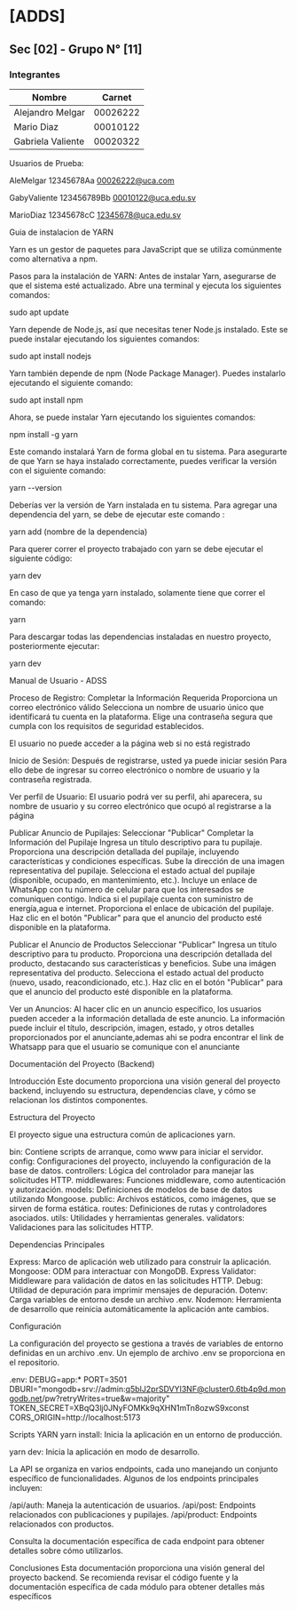 # [ADDS]

## Sec [02] - Grupo N° [11]

### Integrantes

| Nombre        | Carnet        |
| ------------- | ------------- |
|Alejandro Melgar| 00026222     |
|Mario Diaz    |  00010122      |
|Gabriela Valiente| 00020322    |


Usuarios de Prueba:

AleMelgar
12345678Aa
00026222@uca.com

GabyValiente
123456789Bb
00010122@uca.edu.sv

MarioDiaz
12345678cC
12345678@uca.edu.sv



Guia de instalacion de YARN

Yarn es un gestor de paquetes para JavaScript que se utiliza comúnmente como alternativa a npm. 

Pasos para la instalación de YARN:
Antes de instalar Yarn, asegurarse de que el sistema esté actualizado. Abre una terminal y ejecuta los siguientes comandos:

sudo apt update

Yarn depende de Node.js, así que necesitas tener Node.js instalado. Este se puede instalar ejecutando los siguientes comandos:

sudo apt install nodejs


Yarn también depende de npm (Node Package Manager). Puedes instalarlo ejecutando el siguiente comando:

sudo apt install npm

Ahora, se puede instalar Yarn ejecutando los siguientes comandos:

npm install -g yarn

Este comando instalará Yarn de forma global en tu sistema.
Para asegurarte de que Yarn se haya instalado correctamente, puedes verificar la versión con el siguiente comando:

yarn --version

Deberías ver la versión de Yarn instalada en tu sistema.
Para agregar una dependencia del yarn, se debe de ejecutar este comando :

yarn add (nombre de la dependencia)

Para querer correr el proyecto trabajado con yarn se debe ejecutar el siguiente código:

yarn dev
 
En caso de que ya tenga yarn instalado, solamente tiene que correr el comando:

yarn 

Para descargar todas las dependencias instaladas en nuestro proyecto, posteriormente ejecutar:

yarn dev

Manual de Usuario - ADSS

Proceso de Registro:
Completar la Información Requerida
Proporciona un correo electrónico válido 
Selecciona un nombre de usuario único que identificará tu cuenta en la plataforma.
Elige una contraseña segura que cumpla con los requisitos de seguridad establecidos.

El usuario no puede acceder a la página web si no está registrado

Inicio de Sesión:
Después de registrarse, usted ya puede iniciar sesión
Para ello debe de ingresar su correo electrónico o nombre de usuario y la contraseña registrada.

Ver perfil de Usuario:
El usuario podrá ver su perfil, ahi aparecera, su nombre de usuario y su correo electrónico que ocupó al registrarse a la página

 Publicar Anuncio de Pupilajes:
Seleccionar "Publicar"
Completar la Información del Pupilaje
Ingresa un título descriptivo para tu pupilaje.
Proporciona una descripción detallada del pupilaje, incluyendo características y condiciones específicas.
Sube la dirección de una imagen representativa del pupilaje.
Selecciona el estado actual del pupilaje (disponible, ocupado, en mantenimiento, etc.).
Incluye un enlace de WhatsApp con tu número de celular para que los interesados se comuniquen contigo.
Indica si el pupilaje cuenta con suministro de energía,agua e internet.
Proporciona el enlace de ubicación del pupilaje.
Haz clic en el botón "Publicar" para que el anuncio del producto esté disponible en la plataforma.

Publicar el Anuncio de Productos
Seleccionar "Publicar"
Ingresa un título descriptivo para tu producto.
Proporciona una descripción detallada del producto, destacando sus características y beneficios.
Sube una imágen representativa del producto.
Selecciona el estado actual del producto (nuevo, usado, reacondicionado, etc.).
Haz clic en el botón "Publicar" para que el anuncio del producto esté disponible en la plataforma.

Ver un Anuncios:
Al hacer clic en un anuncio específico, los usuarios pueden acceder a la información detallada de este anuncio.
La información puede incluir el título, descripción, imagen, estado, y otros detalles proporcionados por el anunciante,ademas ahi se podra encontrar el link de Whatsapp para que el usuario se comunique con el anunciante

Documentación del Proyecto (Backend)

Introducción
Este documento proporciona una visión general del proyecto backend, incluyendo su estructura, dependencias clave, y cómo se relacionan los distintos componentes.

Estructura del Proyecto

El proyecto sigue una estructura común de aplicaciones yarn.

bin: Contiene scripts de arranque, como www para iniciar el servidor.
config: Configuraciones del proyecto, incluyendo la configuración de la base de datos.
controllers: Lógica del controlador para manejar las solicitudes HTTP.
middlewares: Funciones middleware, como autenticación y autorización.
models: Definiciones de modelos de base de datos utilizando Mongoose.
public: Archivos estáticos, como imágenes, que se sirven de forma estática.
routes: Definiciones de rutas y controladores asociados.
utils: Utilidades y herramientas generales.
validators: Validaciones para las solicitudes HTTP.

Dependencias Principales

Express: Marco de aplicación web utilizado para construir la aplicación.
Mongoose: ODM para interactuar con MongoDB.
Express Validator: Middleware para validación de datos en las solicitudes HTTP.
Debug: Utilidad de depuración para imprimir mensajes de depuración.
Dotenv: Carga variables de entorno desde un archivo .env.
Nodemon: Herramienta de desarrollo que reinicia automáticamente la aplicación ante cambios.

Configuración

La configuración del proyecto se gestiona a través de variables de entorno definidas en un archivo .env. Un ejemplo de archivo .env se proporciona en el repositorio.

.env:
DEBUG=app:*
PORT=3501
DBURI="mongodb+srv://admin:q5bIJ2prSDVYI3NF@cluster0.6tb4p9d.mongodb.net/pw?retryWrites=true&w=majority"
TOKEN_SECRET=XBqQ3lj0JNyFOMKk9qXHN1mTn8ozwS9xconst
CORS_ORIGIN=http://localhost:5173


Scripts YARN
yarn install: Inicia la aplicación en un entorno de producción.

yarn dev: Inicia la aplicación en modo de desarrollo.

La API se organiza en varios endpoints, cada uno manejando un conjunto específico de funcionalidades. Algunos de los endpoints principales incluyen:

/api/auth: Maneja la autenticación de usuarios.
/api/post: Endpoints relacionados con publicaciones y pupilajes.
/api/product: Endpoints relacionados con productos.

Consulta la documentación específica de cada endpoint para obtener detalles sobre cómo utilizarlos.

Conclusiones
Esta documentación proporciona una visión general del proyecto backend. Se recomienda revisar el código fuente y la documentación específica de cada módulo para obtener detalles más específicos








